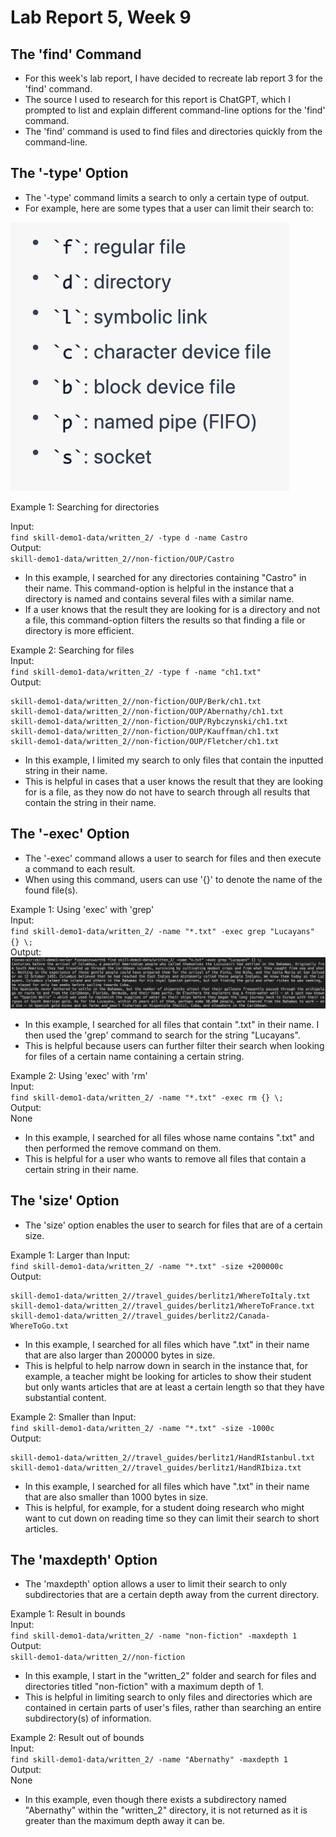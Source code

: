 # Lab Report 5, Week 9

## The 'find' Command

* For this week's lab report, I have decided to recreate lab report 3 for the 'find' command.
* The source I used to research for this report is ChatGPT, which I prompted to list and explain different command-line options for the 'find' command.
* The 'find' command is used to find files and directories quickly from the command-line.

## The '-type' Option

* The '-type' command limits a search to only a certain type of output. 
* For example, here are some types that a user can limit their search to:    

![Image](types.png)  

Example 1: Searching for directories  

Input:  
` find skill-demo1-data/written_2/ -type d -name Castro `  
Output:  
` skill-demo1-data/written_2//non-fiction/OUP/Castro `  

* In this example, I searched for any directories containing "Castro" in their name. This command-option is helpful in the instance that 
a directory is named and contains several files with a similar name. 
* If a user knows that the result they are looking for is a directory and not a file, this command-option filters the results
so that finding a file or directory is more efficient.

Example 2: Searching for files  
Input:  
` find skill-demo1-data/written_2/ -type f -name "ch1.txt" `  
Output:   
```
skill-demo1-data/written_2//non-fiction/OUP/Berk/ch1.txt
skill-demo1-data/written_2//non-fiction/OUP/Abernathy/ch1.txt
skill-demo1-data/written_2//non-fiction/OUP/Rybczynski/ch1.txt
skill-demo1-data/written_2//non-fiction/OUP/Kauffman/ch1.txt
skill-demo1-data/written_2//non-fiction/OUP/Fletcher/ch1.txt
```  

* In this example, I limited my search to only files that contain the inputted string in their name. 
* This is helpful in cases that a user knows the result that they are looking for is a file, as they now do not have to search through
all results that contain the string in their name.

## The '-exec' Option

* The '-exec' command allows a user to search for files and then execute a command to each result.
* When using this command, users can use '{}' to denote the name of the found file(s).

Example 1: Using 'exec' with 'grep'  
Input:  
` find skill-demo1-data/written_2/ -name "*.txt" -exec grep "Lucayans" {} \; `  
Output:  
![Image](execGrep.png)
* In this example, I searched for all files that contain ".txt" in their name. I then used the 'grep' command to search for the string "Lucayans".
* This is helpful because users can further filter their search when looking for files of a certain name containing a certain string.

Example 2: Using 'exec' with 'rm'  
Input:  
` find skill-demo1-data/written_2/ -name "*.txt" -exec rm {} \; `  
Output:  
None  

* In this example, I searched for all files whose name contains ".txt" and then performed the remove command on them.
* This is helpful for a user who wants to remove all files that contain a certain string in their name.

## The 'size' Option

* The 'size' option enables the user to search for files that are of a certain size.

Example 1: Larger than 
Input:  
` find skill-demo1-data/written_2/ -name "*.txt" -size +200000c `  
Output:  
```
skill-demo1-data/written_2//travel_guides/berlitz1/WhereToItaly.txt
skill-demo1-data/written_2//travel_guides/berlitz1/WhereToFrance.txt
skill-demo1-data/written_2//travel_guides/berlitz2/Canada-WhereToGo.txt
```  
* In this example, I searched for all files which have ".txt" in their name that are also larger than 200000 bytes in size.
* This is helpful to help narrow down in search in the instance that, for example, a teacher might be looking for articles to show their student but only wants articles that are at least a certain length so that they have substantial content.  

Example 2: Smaller than
Input:  
` find skill-demo1-data/written_2/ -name "*.txt" -size -1000c `  
Output:  
```
skill-demo1-data/written_2//travel_guides/berlitz1/HandRIstanbul.txt
skill-demo1-data/written_2//travel_guides/berlitz1/HandRIbiza.txt
```  
* In this example, I searched for all files which have ".txt" in their name that are also smaller than 1000 bytes in size.
* This is helpful, for example, for a student doing research who might want to cut down on reading time so they can limit their search to short articles.

## The 'maxdepth' Option

* The 'maxdepth' option allows a user to limit their search to only subdirectories that are a certain depth away from the current directory.

Example 1: Result in bounds  
Input:  
` find skill-demo1-data/written_2/ -name "non-fiction" -maxdepth 1 `  
Output:  
` skill-demo1-data/written_2//non-fiction `   

* In this example, I start in the "written_2" folder and search for files and directories titled "non-fiction" with a maximum depth of 1.
* This is helpful in limiting search to only files and directories which are contained in certain parts of user's files, rather than searching an entire subdirectory(s) of information.

Example 2: Result out of bounds  
Input:  
` find skill-demo1-data/written_2/ -name "Abernathy" -maxdepth 1 `  
Output:  
None  

* In this example, even though there exists a subdirectory named "Abernathy" within the "written_2" directory, it is not returned as it is greater than the maximum depth away it can be.

